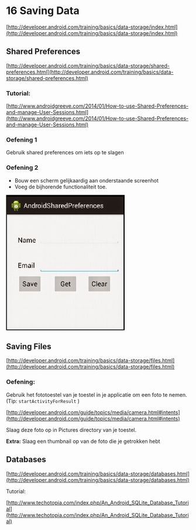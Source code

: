 # 16 Saving Data

[http://developer.android.com/training/basics/data-storage/index.html](http://developer.android.com/training/basics/data-storage/index.html)


## Shared Preferences ##

[http://developer.android.com/training/basics/data-storage/shared-preferences.html](http://developer.android.com/training/basics/data-storage/shared-preferences.html)

### Tutorial: ###

[http://www.androidgreeve.com/2014/01/How-to-use-Shared-Preferences-and-manage-User-Sessions.html](http://www.androidgreeve.com/2014/01/How-to-use-Shared-Preferences-and-manage-User-Sessions.html)

### Oefening 1

Gebruik shared preferences om iets op te slagen

### Oefening 2 ###

- Bouw een scherm gelijkaardig aan onderstaande screenhot
- Voeg de bijhorende functionaliteit toe.

![](images/shared_prefs.jpg)

## Saving Files ##

[http://developer.android.com/training/basics/data-storage/files.html](http://developer.android.com/training/basics/data-storage/files.html)

### Oefening: ###

Gebruik het fototoestel van je toestel in je applicatie om een foto te nemen.  (Tip:  `startActivityForResult` )

[http://developer.android.com/guide/topics/media/camera.html#intents](http://developer.android.com/guide/topics/media/camera.html#intents)

Slaag deze foto op in Pictures directory van je toestel.

**Extra:**
Slaag een thumbnail op van de foto die je getrokken hebt


## Databases ##
[http://developer.android.com/training/basics/data-storage/databases.html](http://developer.android.com/training/basics/data-storage/databases.html)

Tutorial:

[http://www.techotopia.com/index.php/An_Android_SQLite_Database_Tutorial](http://www.techotopia.com/index.php/An_Android_SQLite_Database_Tutorial)